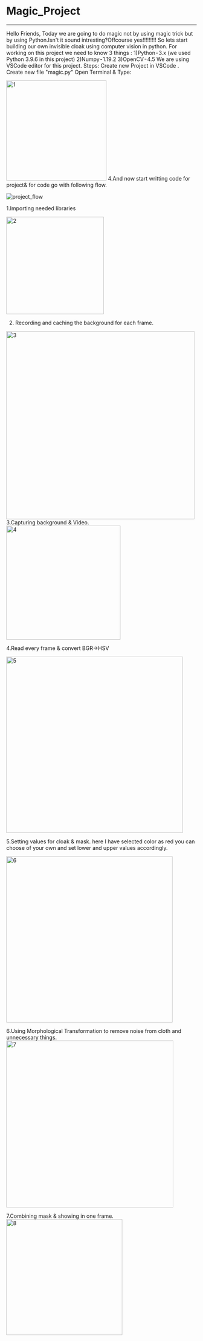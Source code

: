 # Magic_Project
---

Hello Friends,
Today we are going to do magic not by using magic trick but by using Python.Isn't it sound intresting?Offcourse yes!!!!!!!!!
So lets start building our own invisible cloak using computer vision in python.
For working on this project we need to know 3 things :
1)Python - 3.x (we used Python 3.9.6 in this project)
2)Numpy - 1.19.2
3)OpenCV - 4.5
We are using VSCode editor for this project.
Steps:
Create new Project in VSCode .
Create new file "magic.py"
Open Terminal & Type:

<img width="265" alt="1" src="https://user-images.githubusercontent.com/67435373/131543101-afe7997f-421e-40ee-96a2-3cc5302ac7b4.png">
4.And now start writting code for project& for code go with following flow.

![project_flow](https://user-images.githubusercontent.com/67435373/131524760-7632d457-3b08-4c35-85e1-47c52ac4637a.png)








1.Importing needed libraries

<img width="258" alt="2" src="https://user-images.githubusercontent.com/67435373/131543147-8ad9f80e-aa52-40a2-96b6-4cede8954d2b.png">

2. Recording and caching the background for each frame.

<img width="498" alt="3" src="https://user-images.githubusercontent.com/67435373/131543834-7ee6733d-f2d3-4a23-b9e6-08c66f94323e.png">
3.Capturing background & Video.

<img width="302" alt="4" src="https://user-images.githubusercontent.com/67435373/131543889-33e85444-9acc-4c90-9e12-b22d20542ca5.png">

4.Read every frame & convert BGR->HSV

<img width="467" alt="5" src="https://user-images.githubusercontent.com/67435373/131543943-9520f29e-13a4-408d-9535-916823d80320.png">
      
5.Setting values for cloak & mask.
here I have selected color as red you can choose of your own and set lower and upper values accordingly.
      
<img width="440" alt="6" src="https://user-images.githubusercontent.com/67435373/131544000-238b1bc4-90b1-494f-8b95-7ab56f5677b4.png">


      
6.Using Morphological Transformation to remove noise from cloth and unnecessary things.
<img width="442" alt="7" src="https://user-images.githubusercontent.com/67435373/131544037-776f24b1-d8dd-4423-b4f2-7aa3f2f634e3.png">
      
7.Combining mask & showing in one frame.
<img width="307" alt="8" src="https://user-images.githubusercontent.com/67435373/131544081-73d38029-9613-4311-ab3b-5da587e13137.png">

